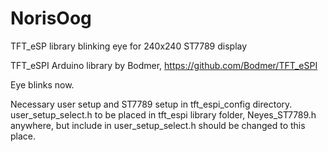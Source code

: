 # NorisOog
TFT_eSP library blinking eye for 240x240 ST7789 display


TFT_eSPI Arduino library by Bodmer, https://github.com/Bodmer/TFT_eSPI

Eye blinks now.

Necessary user setup and ST7789 setup in tft_espi_config directory. user_setup_select.h to be placed
in tft_espi library folder, Neyes_ST7789.h anywhere, but include in user_setup_select.h should be changed to 
this place.

